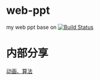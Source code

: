# web-ppt
my web ppt base on [![Build Status](https://travis-ci.org/hakimel/reveal.js.svg?branch=master)](https://travis-ci.org/hakimel/reveal.js)

# 内部分享
[动画、算法](https://jasonchen1982.github.io/web-ppt/d4-sharing/#/)
